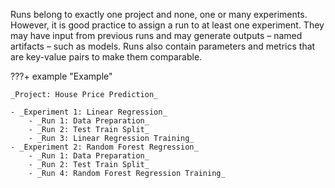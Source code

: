 Runs belong to exactly one project and none, one or many experiments. However, it is good practice to assign a run to at least one experiment. They may have input from previous runs and may generate outputs &ndash; named artifacts &ndash; such as models. Runs also contain parameters and metrics that are key-value pairs to make them comparable.

???+ example "Example"

    _Project: House Price Prediction_

    - _Experiment 1: Linear Regression_
        - _Run 1: Data Preparation_
        - _Run 2: Test Train Split_
        - _Run 3: Linear Regression Training_
    - _Experiment 2: Random Forest Regression_
        - _Run 1: Data Preparation_
        - _Run 2: Test Train Split_
        - _Run 4: Random Forest Regression Training_